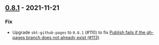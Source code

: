 ## [0.8.1](https://github.com/Kevin-Lee/sbt-docusaur/issues?utf8=%E2%9C%93&q=is%3Aissue+is%3Aclosed+milestone%3Amilestone14) - 2021-11-21

### Fix
* Upgrade `sbt-github-pages` to `0.8.1` (#110) to fix [Publish fails if the gh-pages branch does not already exist (#113)](/Kevin-Lee/sbt-github-pages/issues/113)
